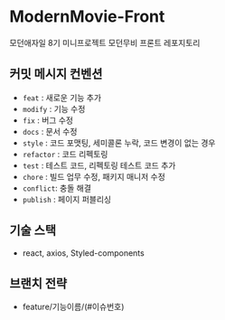 # ModernMovie-Front
모던애자일 8기 미니프로젝트 모던무비 프론트 레포지토리

## 커밋 메시지 컨벤션

- `feat` : 새로운 기능 추가
- `modify` : 기능 수정
- `fix` : 버그 수정
- `docs` : 문서 수정
- `style` : 코드 포맷팅, 세미콜론 누락, 코드 변경이 없는 경우
- `refactor` : 코드 리펙토링
- `test` : 테스트 코드, 리펙토링 테스트 코드 추가
- `chore` : 빌드 업무 수정, 패키지 매니저 수정
- `conflict`: 충돌 해결
- `publish` : 페이지 퍼블리싱

## 기술 스택
- react, axios,  Styled-components

## 브랜치 전략
- feature/기능이름/(#이슈번호)
